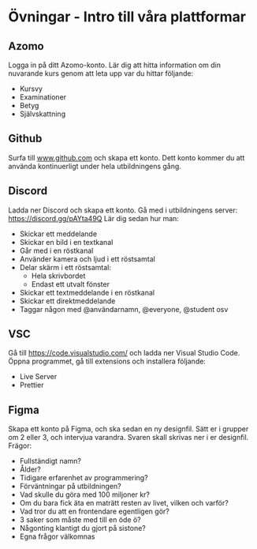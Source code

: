 # Övningar - Intro till våra plattformar

## Azomo
Logga in på ditt Azomo-konto. Lär dig att hitta information om din nuvarande kurs genom att leta upp var du hittar följande:
* Kursvy
* Examinationer
* Betyg
* Självskattning

## Github
Surfa till www.github.com och skapa ett konto. Dett konto kommer du att använda kontinuerligt under hela utbildningens gång.

## Discord
Ladda ner Discord och skapa ett konto. Gå med i utbildningens server: https://discord.gg/pAYta49Q
Lär dig sedan hur man: 
* Skickar ett meddelande
* Skickar en bild i en textkanal
* Går med i en röstkanal
* Använder kamera och ljud i ett röstsamtal
* Delar skärm i ett röstsamtal:
  * Hela skrivbordet
  * Endast ett utvalt fönster
* Skickar ett textmeddelande i en röstkanal
* Skickar ett direktmeddelande
* Taggar någon med @användarnamn, @everyone, @student osv

## VSC
Gå till https://code.visualstudio.com/ och ladda ner Visual Studio Code. Öppna programmet, gå till extensions och installera följande:
* Live Server
* Prettier

## Figma
Skapa ett konto på Figma, och ska sedan en ny designfil. 
Sätt er i grupper om 2 eller 3, och intervjua varandra. Svaren skall skrivas ner i er designfil.
Frägor:
* Fullständigt namn?
* Ålder?
* Tidigare erfarenhet av programmering?
* Förväntningar på utbildningen?
* Vad skulle du göra med 100 miljoner kr?
* Om du bara fick äta en maträtt resten av livet, vilken och varför?
* Vad tror du att en frontendare egentligen gör?
* 3 saker som måste med till en öde ö?
* Någonting klantigt du gjort på sistone?
* Egna frågor välkomnas
